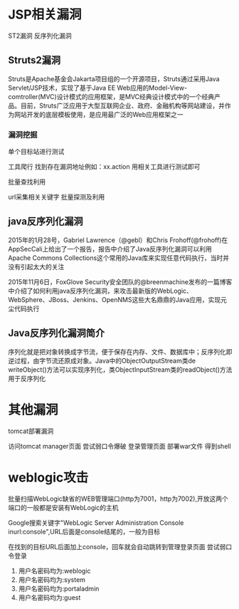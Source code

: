 # JSP相关漏洞

ST2漏洞
反序列化漏洞

## Struts2漏洞

Struts是Apache基金会Jakarta项目组的一个开源项目，Struts通过采用Java Servlet/JSP技术，实现了基于Java EE Web应用的Model-View-comtroller(MVC)设计模式的应用框架，是MVC经典设计模式中的一个经典产品。目前，Struts广泛应用于大型互联网企业、政府、金融机构等网站建设，并作为网站开发的底层模板使用，是应用最广泛的Web应用框架之一

### 漏洞挖掘

单个目标站进行测试

工具爬行
找到存在漏洞地址例如：xx.action
用相关工具进行测试即可

批量查找利用

url采集相关关键字
批量探测及利用

## java反序列化漏洞

2015年的1月28号，Gabriel Lawrence（@gebl）和Chris Frohoff(@frohoff)在AppSecCali上给出了一个报告，报告中介绍了Java反序列化漏洞可以利用Apache Commons Collections这个常用的Java库来实现任意代码执行，当时并没有引起太大的关注

2015年11月6日，FoxGlove Security安全团队的@breenmachine发布的一篇博客中介绍了如何利用java反序列化漏洞，来攻击最新版的WebLogic、WebSphere、JBoss、Jenkins、OpenNMS这些大名鼎鼎的Java应用，实现元尘代码执行

## Java反序列化漏洞简介

序列化就是把对象转换成字节流，便于保存在内存、文件、数据库中；反序列化即逆过程，由字节流还原成对象。Java中的ObjectOutputStream类de writeObject()方法可以实现序列化，类ObjectInputStream类的readObject()方法用于反序列化

# 其他漏洞

tomcat部署漏洞

访问tomcat manager页面
尝试弱口令爆破
登录管理页面
部署war文件
得到shell

# weblogic攻击

批量扫描WebLogic缺省的WEB管理端口(http为7001，http为7002),开放这两个端口的一般都是安装有WebLogic的主机

Google搜索关键字"WebLogic Server Administration Console inurl:console",URL后面是console结尾的，一般为目标

在找到的目标URL后面加上console，回车就会自动跳转到管理登录页面
尝试弱口令登录
1. 用户名密码均为:weblogic
2. 用户名密码均为:system
3. 用户名密码均为:portaladmin
4. 用户名密码均为:guest

